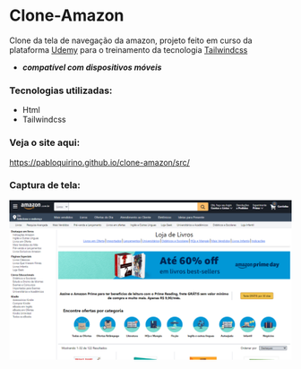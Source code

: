 # Clone-Amazon
 Clone da tela de navegação da amazon, projeto feito em curso da plataforma [Udemy](https://www.udemy.com/) para o treinamento da tecnologia [Tailwindcss](https://tailwindcss.com/)
 
 - ***compatível com dispositivos móveis***
 
 ### Tecnologias utilizadas:

 - Html
 - Tailwindcss

 ### Veja o site aqui:
https://pabloquirino.github.io/clone-amazon/src/

### Captura de tela:
 ![PrintScreen do projeto](./img.readme/amazon.png) 
